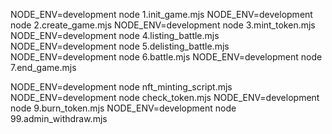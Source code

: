 NODE_ENV=development node 1.init_game.mjs
NODE_ENV=development node 2.create_game.mjs
NODE_ENV=development node 3.mint_token.mjs
NODE_ENV=development node 4.listing_battle.mjs
NODE_ENV=development node 5.delisting_battle.mjs
NODE_ENV=development node 6.battle.mjs
NODE_ENV=development node 7.end_game.mjs

NODE_ENV=development node nft_minting_script.mjs
NODE_ENV=development node check_token.mjs
NODE_ENV=development node 9.burn_token.mjs
NODE_ENV=development node 99.admin_withdraw.mjs